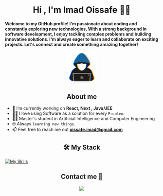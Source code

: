 <div align="center">
 <h1>Hi , I'm Imad Oissafe  🙋‍♂️</h1>
 </div>

#### Welcome to my GitHub profile! I'm passionate about coding and constantly exploring new technologies. With a strong background in software development, I enjoy tackling complex problems and building innovative solutions. I'm always eager to learn and collaborate on exciting projects. Let's connect and create something amazing together!

<div align="center">
  <img src="https://raw.githubusercontent.com/0xAbdulKhalid/0xAbdulKhalid/main/assets/mdImages/about_me.gif" alt="Profile Image" width="100">
  <h2>About me</h2>
</div>


-   🔭  I’m currently working on  **React, Next  , Java/JEE**
-   🧑‍💻  I love using Software as a solution for every  `Problem`.
-   🧑‍🎓 Master's student in Artificial Intelligence and Computer Engineering
-   🤓  Always  `learning new things`.    
-   📫  Feel free to reach me out  **[oissafe.imad@gmail.com](mailto:oissafe.imad@gmail.com)**

<div align="center">
 <h2>🛠️  My Stack</h2>
 </div>
 

[![My Skills](https://skillicons.dev/icons?i=js,ts,html,css,bootstrap,materialui,tailwind,express,java,spring,mysql,mongo,next,react,redux,angular,aws,jenkins,kubernetes,docker,vim,c,php,py,linux,bash,wordpress,sequelize,prisma,postman,jest,idea,vscode,git,github,firebase,figma)](#)



<div align="center">
 <h2>Contact me 🤝</h2>
 </div>
 
<p align="center">
  <a href="#">
    <img src="https://skillicons.dev/icons?i=linkedin,twitter,discord,stackoverflow" />
  </a>
</p>

